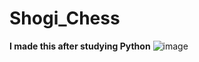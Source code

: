 # Shogi_Chess
**I made this after studying Python**
![image](https://user-images.githubusercontent.com/85296548/155135536-d2d71fc5-9327-4ea9-a223-57094bdff11c.png)

